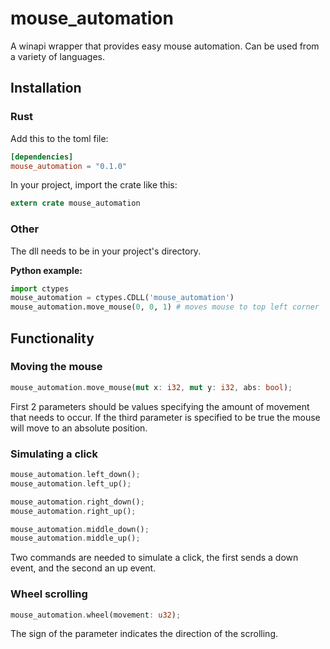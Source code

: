 # mouse_automation
A winapi wrapper that provides easy mouse automation. Can be used from a variety of languages.

## Installation
### Rust
Add this to the toml file:
```toml
[dependencies]
mouse_automation = "0.1.0"
```
In your project, import the crate like this:
```Rust
extern crate mouse_automation
```

### Other
The dll needs to be in your project's directory.

**Python example:**
```Python
import ctypes
mouse_automation = ctypes.CDLL('mouse_automation')
mouse_automation.move_mouse(0, 0, 1) # moves mouse to top left corner
```

## Functionality
### Moving the mouse
```Rust
mouse_automation.move_mouse(mut x: i32, mut y: i32, abs: bool);
```

First 2 parameters should be values specifying the amount of movement that needs to occur. If the third parameter is specified to be true the mouse will move to an absolute position.

### Simulating a click
```Rust
mouse_automation.left_down();  
mouse_automation.left_up();
```

```Rust
mouse_automation.right_down();  
mouse_automation.right_up();
```

```Rust
mouse_automation.middle_down();  
mouse_automation.middle_up();
```

Two commands are needed to simulate a click, the first sends a down event, and the second an up event. 

### Wheel scrolling
```Rust
mouse_automation.wheel(movement: u32);
```

The sign of the parameter indicates the direction of the scrolling.
